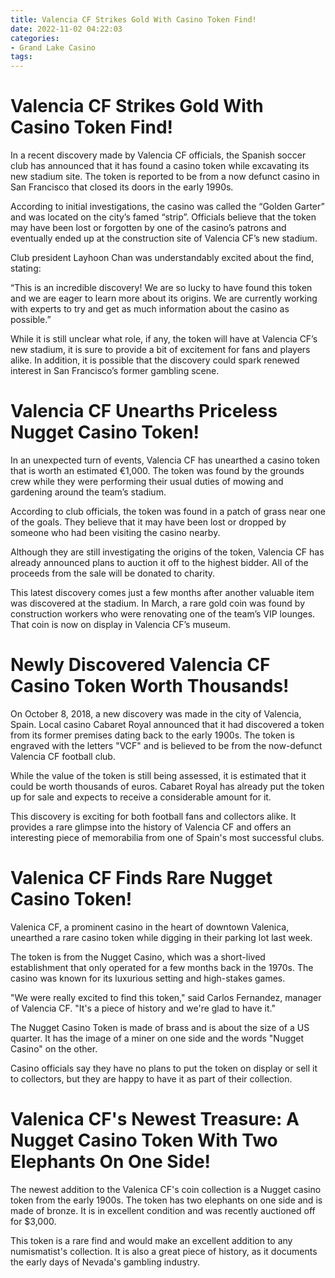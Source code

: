 ```yaml
---
title: Valencia CF Strikes Gold With Casino Token Find!
date: 2022-11-02 04:22:03
categories:
- Grand Lake Casino
tags:
---
```



#  Valencia CF Strikes Gold With Casino Token Find!

In a recent discovery made by Valencia CF officials, the Spanish soccer club has announced that it has found a casino token while excavating its new stadium site. The token is reported to be from a now defunct casino in San Francisco that closed its doors in the early 1990s.

According to initial investigations, the casino was called the “Golden Garter” and was located on the city’s famed “strip”. Officials believe that the token may have been lost or forgotten by one of the casino’s patrons and eventually ended up at the construction site of Valencia CF’s new stadium.

Club president Layhoon Chan was understandably excited about the find, stating:

“This is an incredible discovery! We are so lucky to have found this token and we are eager to learn more about its origins. We are currently working with experts to try and get as much information about the casino as possible.”

While it is still unclear what role, if any, the token will have at Valencia CF’s new stadium, it is sure to provide a bit of excitement for fans and players alike. In addition, it is possible that the discovery could spark renewed interest in San Francisco’s former gambling scene.

#  Valencia CF Unearths Priceless Nugget Casino Token!

In an unexpected turn of events, Valencia CF has unearthed a casino token that is worth an estimated €1,000. The token was found by the grounds crew while they were performing their usual duties of mowing and gardening around the team’s stadium.

According to club officials, the token was found in a patch of grass near one of the goals. They believe that it may have been lost or dropped by someone who had been visiting the casino nearby.

Although they are still investigating the origins of the token, Valencia CF has already announced plans to auction it off to the highest bidder. All of the proceeds from the sale will be donated to charity.

This latest discovery comes just a few months after another valuable item was discovered at the stadium. In March, a rare gold coin was found by construction workers who were renovating one of the team’s VIP lounges. That coin is now on display in Valencia CF’s museum.

#  Newly Discovered Valencia CF Casino Token Worth Thousands!

On October 8, 2018, a new discovery was made in the city of Valencia, Spain. Local casino Cabaret Royal announced that it had discovered a token from its former premises dating back to the early 1900s. The token is engraved with the letters "VCF" and is believed to be from the now-defunct Valencia CF football club.

While the value of the token is still being assessed, it is estimated that it could be worth thousands of euros. Cabaret Royal has already put the token up for sale and expects to receive a considerable amount for it.

This discovery is exciting for both football fans and collectors alike. It provides a rare glimpse into the history of Valencia CF and offers an interesting piece of memorabilia from one of Spain's most successful clubs.

#  Valenica CF Finds Rare Nugget Casino Token!

Valenica CF, a prominent casino in the heart of downtown Valenica, unearthed a rare casino token while digging in their parking lot last week.

The token is from the Nugget Casino, which was a short-lived establishment that only operated for a few months back in the 1970s. The casino was known for its luxurious setting and high-stakes games.

"We were really excited to find this token," said Carlos Fernandez, manager of Valencia CF. "It's a piece of history and we're glad to have it."

The Nugget Casino Token is made of brass and is about the size of a US quarter. It has the image of a miner on one side and the words "Nugget Casino" on the other.

Casino officials say they have no plans to put the token on display or sell it to collectors, but they are happy to have it as part of their collection.

#  Valenica CF's Newest Treasure: A Nugget Casino Token With Two Elephants On One Side!

The newest addition to the Valenica CF's coin collection is a Nugget casino token from the early 1900s. The token has two elephants on one side and is made of bronze. It is in excellent condition and was recently auctioned off for $3,000.

This token is a rare find and would make an excellent addition to any numismatist's collection. It is also a great piece of history, as it documents the early days of Nevada's gambling industry.